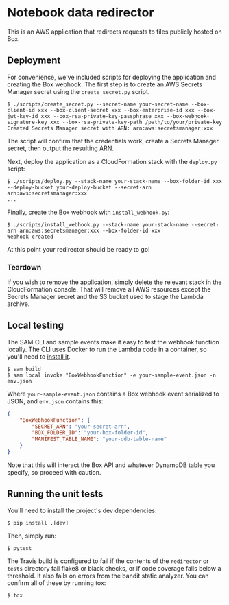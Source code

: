 # Notebook data redirector

This is an AWS application that redirects requests to files publicly hosted on Box.

## Deployment

For convenience, we've included scripts for deploying the application and creating the Box webhook. The first step is to create an AWS Secrets Manager secret using the `create_secret.py` script.

```console
$ ./scripts/create_secret.py --secret-name your-secret-name --box-client-id xxx --box-client-secret xxx --box-enterprise-id xxx --box-jwt-key-id xxx --box-rsa-private-key-passphrase xxx --box-webhook-signature-key xxx --box-rsa-private-key-path /path/to/your/private-key
Created Secrets Manager secret with ARN: arn:aws:secretsmanager:xxx
```

The script will confirm that the credentials work, create a Secrets Manager secret, then output the resulting ARN.

Next, deploy the application as a CloudFormation stack with the `deploy.py` script:

```console
$ ./scripts/deploy.py --stack-name your-stack-name --box-folder-id xxx --deploy-bucket your-deploy-bucket --secret-arn arn:aws:secretsmanager:xxx
...
```

Finally, create the Box webhook with `install_webhook.py`:

```console
$ ./scripts/install_webhook.py --stack-name your-stack-name --secret-arn arn:aws:secretsmanager:xxx --box-folder-id xxx
Webhook created
```

At this point your redirector should be ready to go!

### Teardown

If you wish to remove the application, simply delete the relevant stack in the CloudFormation console.  That will remove all AWS resources except the Secrets Manager secret and the S3 bucket used to stage the Lambda archive.

## Local testing

The SAM CLI and sample events make it easy to test the webhook function locally.  The CLI uses Docker to run the Lambda code in a container, so you'll need to [install it](https://docs.docker.com/install/).

```console
$ sam build
$ sam local invoke "BoxWebhookFunction" -e your-sample-event.json -n env.json
```

Where `your-sample-event.json` contains a Box webhook event serialized to JSON, and `env.json` contains
this:

```json
{
    "BoxWebhookFunction": {
        "SECRET_ARN": "your-secret-arn",
        "BOX_FOLDER_ID": "your-box-folder-id",
        "MANIFEST_TABLE_NAME": "your-ddb-table-name"
    }
}
```

Note that this will interact the Box API and whatever DynamoDB table you specify, so proceed with caution.

## Running the unit tests

You'll need to install the project's dev dependencies:

```console
$ pip install .[dev]
```

Then, simply run:

```console
$ pytest
```

The Travis build is configured to fail if the contents of the `redirector` or `tests` directory fail flake8
or black checks, or if code coverage falls below a threshold.  It also fails on errors from the bandit static
analyzer.  You can confirm all of these by running tox:

```console
$ tox
```
